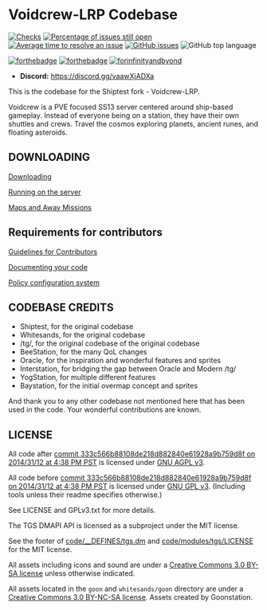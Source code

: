 # Voidcrew-LRP Codebase

[![Checks](https://github.com/Jackriip/Voidcrew-LRP/workflows/Checks/badge.svg)](https://github.com/Jackriip/Voidcrew-LRP/actions/workflows/ci_suite.yml) [![Percentage of issues still open](http://isitmaintained.com/badge/open/Jackriip/Voidcrew-LRP.svg)](https://isitmaintained.com/project/Jackriip/Voidcrew-LRP "Percentage of issues still open") [![Average time to resolve an issue](http://isitmaintained.com/badge/resolution/Jackriip/Voidcrew-LRP.svg)](https://isitmaintained.com/project/Jackriip/Voidcrew-LRP "Average time to resolve an issue") [![GitHub issues](https://img.shields.io/github/issues/Jackriip/Voidcrew-LRP)](https://github.com/Jackriip/Voidcrew-LRP/issues) ![GitHub top language](https://img.shields.io/github/languages/top/Jackriip/Voidcrew-LRP)

[![forthebadge](https://forthebadge.com/images/badges/built-with-resentment.svg)](https://forthebadge.com) [![forthebadge](https://forthebadge.com/images/badges/contains-technical-debt.svg)](https://user-images.githubusercontent.com/8171642/50290880-ffef5500-043a-11e9-8270-a2e5b697c86c.png) [![forinfinityandbyond](https://user-images.githubusercontent.com/5211576/29499758-4efff304-85e6-11e7-8267-62919c3688a9.gif)](https://www.reddit.com/r/SS13/comments/5oplxp/what_is_the_main_problem_with_byond_as_an_engine/dclbu1a)

* **Discord:** <https://discord.gg/vaawXjADXa>

This is the codebase for the Shiptest fork - Voidcrew-LRP.

Voidcrew is a PVE focused SS13 server centered around ship-based gameplay. Instead of everyone being on a station, they have their own shuttles and crews. Travel the cosmos exploring planets, ancient runes, and floating asteroids.

## DOWNLOADING

[Downloading](.github/DOWNLOADING.md)

[Running on the server](.github/RUNNING_A_SERVER.md)

[Maps and Away Missions](.github/MAPS_AND_AWAY_MISSIONS.md)

## Requirements for contributors

[Guidelines for Contributors](.github/CONTRIBUTING.md)

[Documenting your code](.github/AUTODOC_GUIDE.md)

[Policy configuration system](.github/POLICYCONFIG.md)

## CODEBASE CREDITS

* Shiptest, for the original codebase
* Whitesands, for the original codebase
* /tg/, for the original codebase of the original codebase
* BeeStation, for the many QoL changes
* Oracle, for the inspiration and wonderful features and sprites
* Interstation, for bridging the gap between Oracle and Modern /tg/
* YogStation, for multiple different features
* Baystation, for the initial overmap concept and sprites

And thank you to any other codebase not mentioned here that has been used in the code. Your wonderful contributions are known.

## LICENSE

All code after [commit 333c566b88108de218d882840e61928a9b759d8f on 2014/31/12 at 4:38 PM PST](https://github.com/tgstation/tgstation/commit/333c566b88108de218d882840e61928a9b759d8f) is licensed under [GNU AGPL v3](https://www.gnu.org/licenses/agpl-3.0.html).

All code before [commit 333c566b88108de218d882840e61928a9b759d8f on 2014/31/12 at 4:38 PM PST](https://github.com/tgstation/tgstation/commit/333c566b88108de218d882840e61928a9b759d8f) is licensed under [GNU GPL v3](https://www.gnu.org/licenses/gpl-3.0.html).
(Including tools unless their readme specifies otherwise.)

See LICENSE and GPLv3.txt for more details.

The TGS DMAPI API is licensed as a subproject under the MIT license.

See the footer of [code/__DEFINES/tgs.dm](./code/__DEFINES/tgs.dm) and [code/modules/tgs/LICENSE](./code/modules/tgs/LICENSE) for the MIT license.

All assets including icons and sound are under a [Creative Commons 3.0 BY-SA license](https://creativecommons.org/licenses/by-sa/3.0/) unless otherwise indicated.

All assets located in the `goon` and `whitesands/goon` directory are under a [Creative Commons 3.0 BY-NC-SA license](https://creativecommons.org/licenses/by-nc-sa/3.0/). Assets created by Goonstation.
